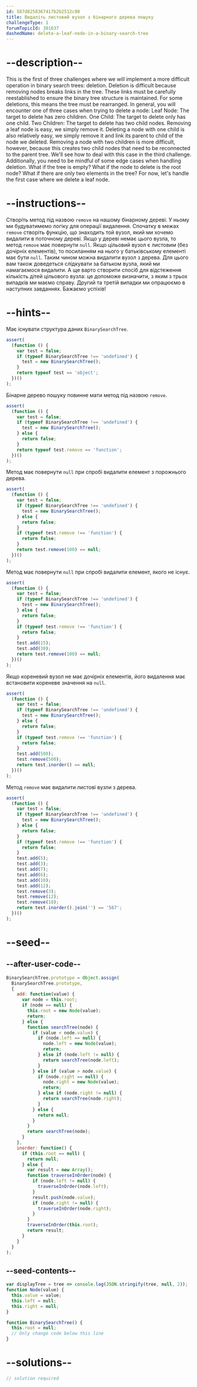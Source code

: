 ```yaml
---
id: 587d8258367417b2b2512c80
title: Видаліть листовий вузол з бінарного дерева пошуку
challengeType: 1
forumTopicId: 301637
dashedName: delete-a-leaf-node-in-a-binary-search-tree
---
```


# --description--

This is the first of three challenges where we will implement a more difficult operation in binary search trees: deletion. Deletion is difficult because removing nodes breaks links in the tree. These links must be carefully reestablished to ensure the binary tree structure is maintained. For some deletions, this means the tree must be rearranged. In general, you will encounter one of three cases when trying to delete a node: Leaf Node: The target to delete has zero children. One Child: The target to delete only has one child. Two Children: The target to delete has two child nodes. Removing a leaf node is easy, we simply remove it. Deleting a node with one child is also relatively easy, we simply remove it and link its parent to child of the node we deleted. Removing a node with two children is more difficult, however, because this creates two child nodes that need to be reconnected to the parent tree. We'll see how to deal with this case in the third challenge. Additionally, you need to be mindful of some edge cases when handling deletion. What if the tree is empty? What if the node to delete is the root node? What if there are only two elements in the tree? For now, let's handle the first case where we delete a leaf node.

# --instructions--

Створіть метод під назвою `remove` на нашому бінарному дереві. У ньому ми будуватимемо логіку для операції видалення. Спочатку в межах `remove` створіть функцію, що знаходить той вузол, який ми хочемо видалити в поточному дереві. Якщо у дереві немає цього вузла, то метод `remove` має повернути `null`. Якщо цільовий вузол є листовим (без дочірніх елементів), то посиланням на нього у батьківському елементі має бути `null`. Таким чином можна видалити вузол з дерева. Для цього вам також доведеться слідкувати за батьком вузла, який ми намагаємося видалити. А ще варто створити спосіб для відстеження кількість дітей цільового вузла: це допоможе визначити, з яким з трьох випадків ми маємо справу. Другий та третій випадки ми опрацюємо в наступних завданнях. Бажаємо успіхів!

# --hints--

Має існувати структура даних `BinarySearchTree`.

```js
assert(
  (function () {
    var test = false;
    if (typeof BinarySearchTree !== 'undefined') {
      test = new BinarySearchTree();
    }
    return typeof test == 'object';
  })()
);
```

Бінарне дерево пошуку повинне мати метод під назвою `remove`.

```js
assert(
  (function () {
    var test = false;
    if (typeof BinarySearchTree !== 'undefined') {
      test = new BinarySearchTree();
    } else {
      return false;
    }
    return typeof test.remove == 'function';
  })()
);
```

Метод має повернути `null` при спробі видалити елемент з порожнього дерева.

```js
assert(
  (function () {
    var test = false;
    if (typeof BinarySearchTree !== 'undefined') {
      test = new BinarySearchTree();
    } else {
      return false;
    }
    if (typeof test.remove !== 'function') {
      return false;
    }
    return test.remove(100) == null;
  })()
);
```

Метод має повернути `null` при спробі видалити елемент, якого не існує.

```js
assert(
  (function () {
    var test = false;
    if (typeof BinarySearchTree !== 'undefined') {
      test = new BinarySearchTree();
    } else {
      return false;
    }
    if (typeof test.remove !== 'function') {
      return false;
    }
    test.add(15);
    test.add(30);
    return test.remove(100) == null;
  })()
);
```

Якщо кореневий вузол не має дочірніх елементів, його видалення має встановити кореневе значення на `null`.

```js
assert(
  (function () {
    var test = false;
    if (typeof BinarySearchTree !== 'undefined') {
      test = new BinarySearchTree();
    } else {
      return false;
    }
    if (typeof test.remove !== 'function') {
      return false;
    }
    test.add(500);
    test.remove(500);
    return test.inorder() == null;
  })()
);
```

Метод `remove` має видалити листові вузли з дерева.

```js
assert(
  (function () {
    var test = false;
    if (typeof BinarySearchTree !== 'undefined') {
      test = new BinarySearchTree();
    } else {
      return false;
    }
    if (typeof test.remove !== 'function') {
      return false;
    }
    test.add(5);
    test.add(3);
    test.add(7);
    test.add(6);
    test.add(10);
    test.add(12);
    test.remove(3);
    test.remove(12);
    test.remove(10);
    return test.inorder().join('') == '567';
  })()
);
```

# --seed--

## --after-user-code--

```js
BinarySearchTree.prototype = Object.assign(
  BinarySearchTree.prototype,
  {
    add: function(value) {
      var node = this.root;
      if (node == null) {
        this.root = new Node(value);
        return;
      } else {
        function searchTree(node) {
          if (value < node.value) {
            if (node.left == null) {
              node.left = new Node(value);
              return;
            } else if (node.left != null) {
              return searchTree(node.left);
            }
          } else if (value > node.value) {
            if (node.right == null) {
              node.right = new Node(value);
              return;
            } else if (node.right != null) {
              return searchTree(node.right);
            }
          } else {
            return null;
          }
        }
        return searchTree(node);
      }
    },
    inorder: function() {
      if (this.root == null) {
        return null;
      } else {
        var result = new Array();
        function traverseInOrder(node) {
          if (node.left != null) {
            traverseInOrder(node.left);
          }
          result.push(node.value);
          if (node.right != null) {
            traverseInOrder(node.right);
          }
        }
        traverseInOrder(this.root);
        return result;
      }
    }
  }
);
```

## --seed-contents--

```js
var displayTree = tree => console.log(JSON.stringify(tree, null, 2));
function Node(value) {
  this.value = value;
  this.left = null;
  this.right = null;
}

function BinarySearchTree() {
  this.root = null;
  // Only change code below this line
}
```

# --solutions--

```js
// solution required
```

